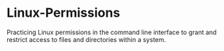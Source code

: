 # Linux-Permissions
Practicing Linux permissions in the command line interface to grant and restrict access to files and directories within a system.
